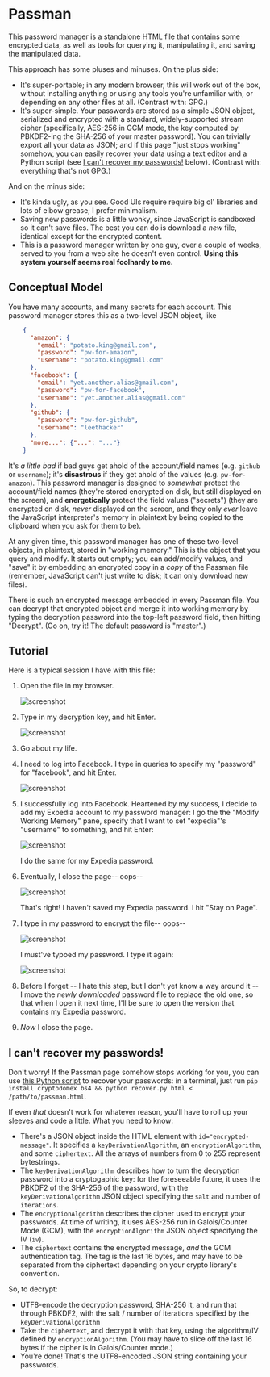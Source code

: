 # Passman

This password manager is a standalone HTML file that contains some encrypted data, as well as tools for querying it, manipulating it, and saving the manipulated data.

This approach has some pluses and minuses. On the plus side:

- It's super-portable; in any modern browser, this will work out of the box, without installing anything or using any tools you're unfamiliar with, or depending on any other files at all. (Contrast with: GPG.)
- It's super-simple. Your passwords are stored as a simple JSON object, serialized and encrypted with a standard, widely-supported stream cipher (specifically, AES-256 in GCM mode, the key computed by PBKDF2-ing the SHA-256 of your master password). You can trivially export all your data as JSON; and if this page "just stops working" somehow, you can easily recover your data using a text editor and a Python script (see [I can't recover my passwords!](#i-cant-recover-my-passwords) below). (Contrast with: everything that's not GPG.)

And on the minus side:

- It's kinda ugly, as you see. Good UIs require require big ol' libraries and lots of elbow grease; I prefer minimalism.
- Saving new passwords is a little wonky, since JavaScript is sandboxed so it can't save files. The best you can do is download a _new_ file, identical except for the encrypted content.
- This is a password manager written by one guy, over a couple of weeks, served to you from a web site he doesn't even control. __Using this system yourself seems real foolhardy to me.__


## Conceptual Model

You have many accounts, and many secrets for each account. This password manager stores this as a two-level JSON object, like

```json
    {
      "amazon": {
        "email": "potato.king@gmail.com",
        "password": "pw-for-amazon",
        "username": "potato.king@gmail.com"
      },
      "facebook": {
        "email": "yet.another.alias@gmail.com",
        "password": "pw-for-facebook",
        "username": "yet.another.alias@gmail.com"
      },
      "github": {
        "password": "pw-for-github",
        "username": "leethacker"
      },
      "more...": {"...": "..."}
    }
```

It's _a little bad_ if bad guys get ahold of the account/field names (e.g. `github` or `username`); it's __disastrous__ if they get ahold of the values (e.g. `pw-for-amazon`). This password manager is designed to _somewhat_ protect the account/field names (they're stored encrypted on disk, but still displayed on the screen), and __energetically__ protect the field values ("secrets") (they are encrypted on disk, _never_ displayed on the screen, and they only _ever_ leave the JavaScript interpreter's memory in plaintext by being copied to the clipboard when you ask for them to be).

At any given time, this password manager has one of these two-level objects, in plaintext, stored in "working memory." This is the object that you query and modify. It starts out empty; you can add/modify values, and "save" it by embedding an encrypted copy in a _copy_ of the Passman file (remember, JavaScript can't just write to disk; it can only download new files).

There is such an encrypted message embedded in every Passman file. You can decrypt that encrypted object and merge it into working memory by typing the decryption password into the top-left password field, then hitting "Decrypt". (Go on, try it! The default password is "master".)



## Tutorial

Here is a typical session I have with this file:

1. Open the file in my browser.

    ![screenshot](https://github.com/speezepearson/passman/raw/master/readme-images/1.png)

2. Type in my decryption key, and hit Enter.

    ![screenshot](https://github.com/speezepearson/passman/raw/master/readme-images/2.png)

3. Go about my life.

4. I need to log into Facebook. I type in queries to specify my "password" for "facebook", and hit Enter.

    ![screenshot](https://github.com/speezepearson/passman/raw/master/readme-images/3.png)

5. I successfully log into Facebook. Heartened by my success, I decide to add my Expedia account to my password manager: I go the the "Modify Working Memory" pane, specify that I want to set "expedia"'s "username" to something, and hit Enter:

    ![screenshot](https://github.com/speezepearson/passman/raw/master/readme-images/4.png)

    I do the same for my Expedia password.

6. Eventually, I close the page-- oops--

    ![screenshot](https://github.com/speezepearson/passman/raw/master/readme-images/5.png)

    That's right! I haven't saved my Expedia password. I hit "Stay on Page".

7. I type in my password to encrypt the file-- oops--

    ![screenshot](https://github.com/speezepearson/passman/raw/master/readme-images/6.png)

    I must've typoed my password. I type it again:

    ![screenshot](https://github.com/speezepearson/passman/raw/master/readme-images/7.png)

8. Before I forget -- I hate this step, but I don't yet know a way around it -- I move the _newly downloaded_ password file to replace the old one, so that when I open it next time, I'll be sure to open the version that contains my Expedia password.

9. _Now_ I close the page.


## I can't recover my passwords!

Don't worry! If the Passman page somehow stops working for you, you can use [this Python script](https://github.com/speezepearson/passman/blob/master/recover.py) to recover your passwords: in a terminal, just run `pip install cryptodomex bs4 && python recover.py html < /path/to/passman.html`.

If even _that_ doesn't work for whatever reason, you'll have to roll up your sleeves and code a little. What you need to know:

- There's a JSON object inside the HTML element with `id="encrypted-message"`. It specifies a `keyDerivationAlgorithm`, an `encryptionAlgorithm`, and some `ciphertext`. All the arrays of numbers from 0 to 255 represent bytestrings.
- The `keyDerivationAlgorithm` describes how to turn the decryption password into a cryptogaphic key: for the foreseeable future, it uses the PBKDF2 of the SHA-256 of the password, with the `keyDerivationAlgorithm` JSON object specifying the `salt` and number of `iterations`.
- The `encryptionAlgorithm` describes the cipher used to encrypt your passwords. At time of writing, it uses AES-256 run in Galois/Counter Mode (GCM), with the `encryptionAlgorithm` JSON object specifying the IV (`iv`).
- The `ciphertext` contains the encrypted message, _and_ the GCM authentication tag. The tag is the last 16 bytes, and may have to be separated from the ciphertext depending on your crypto library's convention.

So, to decrypt:

- UTF8-encode the decryption password, SHA-256 it, and run that through PBKDF2, with the salt / number of iterations specified by the `keyDerivationAlgorithm`
- Take the `ciphertext`, and decrypt it with that key, using the algorithm/IV defined by `encryptionAlgorithm`. (You may have to slice off the last 16 bytes if the cipher is in Galois/Counter mode.)
- You're done! That's the UTF8-encoded JSON string containing your passwords.
